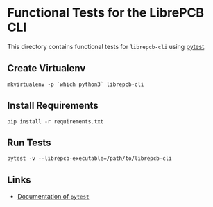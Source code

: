 # Functional Tests for the LibrePCB CLI

This directory contains functional tests for `librepcb-cli` using
[pytest](https://docs.pytest.org).

## Create Virtualenv

    mkvirtualenv -p `which python3` librepcb-cli

## Install Requirements

    pip install -r requirements.txt

## Run Tests

    pytest -v --librepcb-executable=/path/to/librepcb-cli

## Links

- [Documentation of `pytest`](https://docs.pytest.org/en/latest/contents.html)
